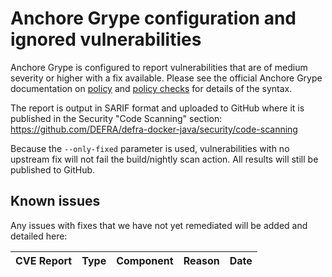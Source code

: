 # Anchore Grype configuration and ignored vulnerabilities
Anchore Grype is configured to report vulnerabilities that are of medium severity or higher with a fix available.  Please see the official Anchore Grype documentation on [policy](https://docs.anchore.com/current/docs/engine/general/concepts/policy/) and [policy checks](https://docs.anchore.com/current/docs/overview/concepts/policy/policy_checks/) for details of the syntax.

The report is output in SARIF format and uploaded to GitHub where it is published in the Security "Code Scanning" section: https://github.com/DEFRA/defra-docker-java/security/code-scanning

Because the `--only-fixed` parameter is used, vulnerabilities with no upstream fix will not fail the build/nightly scan action. All results will still be published to GitHub.

## Known issues
Any issues with fixes that we have not yet remediated will be added and detailed here:

| CVE Report    |Type      | Component | Reason       | Date |
| ------------- | -------  |----------| ------------- | -----------------  |
